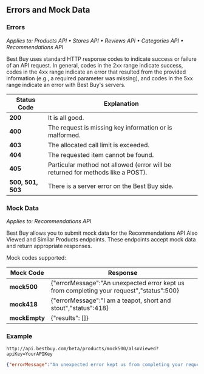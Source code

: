 ## Errors and Mock Data

### Errors

*Applies to: Products API &#8226; Stores API &#8226; Reviews API &#8226; Categories API &#8226; Recommendations API*

Best Buy uses standard HTTP response codes to indicate success or failure of an API request. In general, codes in the 2xx range indicate success, codes in the 4xx range indicate an error that resulted from the provided information (e.g., a required parameter was missing), and codes in the 5xx range indicate an error with Best Buy's servers.

Status Code | Explanation
------------|------------
**200** | It is all good.
**400** | The request is missing key information or is malformed.
**403** | The allocated call limit is exceeded.
**404** | The requested item cannot be found.
**405** | Particular method not allowed (error will be returned for methods like a POST).
**500, 501, 503** | There is a server error on the Best Buy side.

### Mock Data

*Applies to: Recommendations API*

Best Buy allows you to submit mock data for the Recommendations API Also Viewed and Similar Products endpoints. These endpoints accept mock data and return appropriate responses.

Mock codes supported:

Mock Code | Response
----------|---------
**mock500** | {"errorMessage":"An unexpected error kept us from completing your request","status":500}
**mock418** | {"errorMessage":"I am a teapot, short and stout","status":418}
**mockEmpty** | {"results": []}

### Example

```text
http://api.bestbuy.com/beta/products/mock500/alsoViewed?apiKey=YourAPIKey
```

```json
{"errorMessage":"An unexpected error kept us from completing your request","status":500}
```